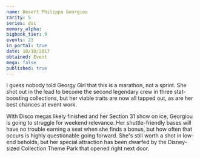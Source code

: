 ```yaml
---
name: Desert Philippa Georgiou
rarity: 5
series: dsc
memory_alpha:
bigbook_tier: 9
events: 23
in_portal: true
date: 10/10/2017
obtained: Event
mega: false
published: true
---
```


I guess nobody told Georgy Girl that this is a marathon, not a sprint. She shot out in the lead to become the second legendary crew in three stat-boosting collections, but her viable traits are now all tapped out, as are her best chances at event work.

With Disco megas likely finished and her Section 31 show on ice, Georgiou is going to struggle for weekend relevance. Her shuttle-friendly bases will have no trouble earning a seat when she finds a bonus, but how often that occurs is highly questionable going forward. She's still worth a shot in low-end beholds, but her special attraction has been dwarfed by the Disney-sized Collection Theme Park that opened right next door.
